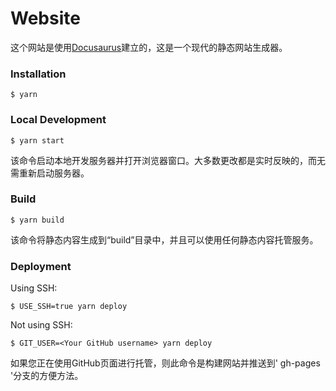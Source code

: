 # Website

这个网站是使用[Docusaurus](https://docusaurus.io/)建立的，这是一个现代的静态网站生成器。

### Installation

```
$ yarn
```

### Local Development

```
$ yarn start
```

该命令启动本地开发服务器并打开浏览器窗口。大多数更改都是实时反映的，而无需重新启动服务器。

### Build

```
$ yarn build
```

该命令将静态内容生成到“build”目录中，并且可以使用任何静态内容托管服务。

### Deployment

Using SSH:

```
$ USE_SSH=true yarn deploy
```

Not using SSH:

```
$ GIT_USER=<Your GitHub username> yarn deploy
```

如果您正在使用GitHub页面进行托管，则此命令是构建网站并推送到' gh-pages '分支的方便方法。
